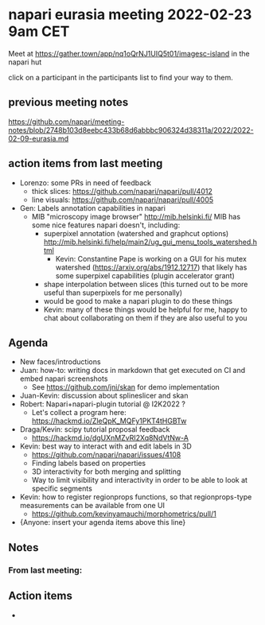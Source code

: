 # napari eurasia meeting 2022-02-23 9am CET

Meet at https://gather.town/app/nq1oQrNJ1UIQ5t01/imagesc-island in the napari hut

click on a participant in the participants list to find your way to them.

## previous meeting notes

https://github.com/napari/meeting-notes/blob/2748b103d8eebc433b68d6abbbc906324d38311a/2022/2022-02-09-eurasia.md

## action items from last meeting

- Lorenzo: some PRs in need of feedback
    - thick slices: https://github.com/napari/napari/pull/4012
    - line visuals: https://github.com/napari/napari/pull/4005
- Gen: Labels annotation capabilities in napari
  - MIB "microscopy image browser" http://mib.helsinki.fi/ MIB has some nice features napari doesn't, including:
    - superpixel annotation (watershed and graphcut options) http://mib.helsinki.fi/help/main2/ug_gui_menu_tools_watershed.html 
        - Kevin: Constantine Pape is working on a GUI for his mutex watershed (https://arxiv.org/abs/1912.12717) that likely has some superpixel capabilities (plugin accelerator grant)
    - shape interpolation between slices (this turned out to be more useful than superpixels for me personally)
    - would be good to make a napari plugin to do these things
    - Kevin: many of these things would be helpful for me, happy to chat about collaborating on them if they are also useful to you


## Agenda

- New faces/introductions
- Juan: how-to: writing docs in markdown that get executed on CI and embed napari screenshots
  - See https://github.com/jni/skan for demo implementation
- Juan-Kevin: discussion about splineslicer and skan
- Robert: Napari+napari-plugin tutorial @ I2K2022 ?
  - Let's collect a program here: https://hackmd.io/ZleQpK_MQFy1PKT4tHGBTw
- Draga/Kevin: scipy tutorial proposal feedback
    - https://hackmd.io/dgUXnMZvRI2Xq8NdVtNw-A 
- Kevin: best way to interact with and edit labels in 3D
    - https://github.com/napari/napari/issues/4108
    - Finding labels based on properties
    - 3D interactivity for both merging and splitting
    - Way to limit visibility and interactivity in order to be able to look at specific segments
- Kevin: how to register regionprops functions, so that regionprops-type measurements can be available from one UI
    - https://github.com/kevinyamauchi/morphometrics/pull/1
- {Anyone: insert your agenda items above this line}

Notes
-----

### From last meeting:



Action items
------------

- 
